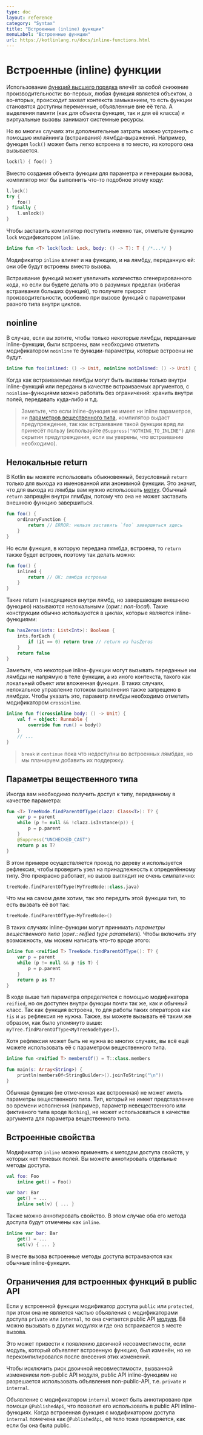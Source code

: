 ```yaml
---
type: doc
layout: reference
category: "Syntax"
title: "Встроенные (inline) функции"
menuLabel: "Встроенные функции"
url: https://kotlinlang.ru/docs/inline-functions.html
---
```


<!-- При переводе статьи оригинальная версия была от 07 October 2021 -->

<!-- # Inline functions -->
# Встроенные (inline) функции

<!-- Using [higher-order functions](lambdas.md) imposes certain runtime penalties: each function is an object, and it captures
a closure. A closure is a scope of variables that can be accessed in the body of the function.
Memory allocations (both for function objects and classes) and virtual calls introduce runtime overhead. -->
Использование [функций высшего порядка](lambdas.html) влечёт за собой снижение производительности: во-первых, любая
функция является объектом, а во-вторых, происходит захват контекста замыканием, то есть функции становятся доступны
переменные, объявленные вне её тела. А выделения памяти (как для объекта функции, так и для её класса) и виртуальные
вызовы занимают системные ресурсы.

<!-- But it appears that in many cases this kind of overhead can be eliminated by inlining the lambda expressions.
The functions shown below are good examples of this situation. The `lock()` function could be easily inlined at call-sites.
Consider the following case: -->
Но во многих случаях эти дополнительные затраты можно устранить с помощью инлайнинга (встраивания) лямбда-выражений.
Например, функция `lock()` может быть легко встроена в то место, из которого она вызывается.

```kotlin
lock(l) { foo() }
```

<!-- Instead of creating a function object for the parameter and generating a call, the compiler could emit the following code: -->
Вместо создания объекта функции для параметра и генерации вызова, компилятор мог бы выполнить что-то подобное этому коду:

```kotlin
l.lock()
try {
    foo()
} finally {
    l.unlock()
}
```

<!--To make the compiler do this, mark the `lock()` function with the `inline` modifier:-->
Чтобы заставить компилятор поступить именно так, отметьте функцию `lock` модификатором `inline`.

```kotlin
inline fun <T> lock(lock: Lock, body: () -> T): T { /*...*/ }
```

<!-- The `inline` modifier affects both the function itself and the lambdas passed to it: all of those will be inlined
into the call site. -->
Модификатор `inline` влияет и на функцию, и на лямбду, переданную ей: они обе будут встроены вместо вызова.

<!-- Inlining may cause the generated code to grow. However, if you do it in a reasonable way (avoiding inlining large
functions), it will pay off in performance, especially at "megamorphic" call-sites inside loops. -->
Встраивание функций может увеличить количество сгенерированного кода, но если вы будете делать это в разумных пределах
(избегая встраивания больших функций), то получите прирост производительности, особенно при вызове функций с параметрами
разного типа внутри циклов.

<a name="noinline"></a>

## noinline

<!-- If you don’t want all of the lambdas passed to an inline function to be inlined, mark some of your function
parameters with the `noinline` modifier: -->
В случае, если вы хотите, чтобы только некоторые лямбды, переданные inline-функции, были встроены,
вам необходимо отметить модификатором `noinline` те функции-параметры, которые встроены не будут.

```kotlin
inline fun foo(inlined: () -> Unit, noinline notInlined: () -> Unit) { /*...*/ }
```

<!-- Inlinable lambdas can only be called inside inline functions or passed as inlinable arguments. `noinline` lambdas,
however, can be manipulated in any way you like, including being stored in fields or passed around. -->
Когда как встраиваемые лямбды могут быть вызваны только внутри inline-функций или переданы в качестве встраиваемых
аргументов, с `noinline`-функциями можно работать без ограничений: хранить внутри полей, передавать куда-либо и т.д.

<!-- > If an inline function has no inlinable function parameters and no
> [reified type parameters](#reified-type-parameters), the compiler will issue a warning, since inlining such functions
> is very unlikely to be beneficial (you can use the `@Suppress("NOTHING_TO_INLINE")` annotation to suppress the warning
> if you are sure the inlining is needed). -->
> Заметьте, что если inline-функция не имеет ни inline параметров, ни [параметров вещественного типа](#reified-type-parameters),
> компилятор выдаст предупреждение, так как встраивание такой функции вряд ли принесёт пользу (используйте
> `@Suppress("NOTHING_TO_INLINE")` для скрытия предупреждения, если вы уверены, что встраивание необходимо).

<a name="non-local-returns"></a>

<!-- ## Non-local returns -->
## Нелокальные return

<!-- In Kotlin, you can only use a normal, unqualified `return` to exit a named function or an anonymous function.
To exit a lambda, use a [label](returns.md#return-to-labels). A bare `return` is forbidden
inside a lambda because a lambda cannot make the enclosing function `return`: -->
В Kotlin вы можете использовать обыкновенный, безусловный `return` только для выхода из именованной или анонимной
функции. Это значит, что для выхода из лямбды вам нужно использовать [метку](returns.html#return-to-labels).
Обычный `return` запрещён внутри лямбды, потому что она не может заставить внешнюю функцию завершиться.

```kotlin
fun foo() {
    ordinaryFunction {
        return // ERROR: нельзя заставить `foo` завершиться здесь
    }
}
```

<!-- But if the function the lambda is passed to is inlined, the return can be inlined, as well. So it is allowed: -->
Но если функция, в которую передана лямбда, встроена, то `return` также будет встроен, поэтому так делать можно:

```kotlin
fun foo() {
    inlined {
        return // OK: лямбда встроена
    }
}
```

<!-- Such returns (located in a lambda, but exiting the enclosing function) are called *non-local* returns. This sort of
construct usually occurs in loops, which inline functions often enclose: -->
Такие return (находящиеся внутри лямбд, но завершающие внешнюю функцию) называются нелокальными (ориг.: *non-local*).
Такие конструкции обычно используются в циклах, которые являются inline-функциями:

```kotlin
fun hasZeros(ints: List<Int>): Boolean {
    ints.forEach {
        if (it == 0) return true // return из hasZeros
    }
    return false
}
```

<!-- Note that some inline functions may call the lambdas passed to them as parameters not directly from the function body,
but from another execution context, such as a local object or a nested function. In such cases, non-local control flow
is also not allowed in the lambdas. To indicate that the lambda parameter of the inline function cannot use non-local
returns, mark the lambda parameter with the `crossinline` modifier: -->
Заметьте, что некоторые inline-функции могут вызывать переданные им лямбды не напрямую в теле функции, а из иного
контекста, такого как локальный объект или вложенная функция. В таких случаях, нелокальное управление потоком выполнения
также запрещено в лямбдах. Чтобы указать это, параметр лямбды необходимо отметить модификатором `crossinline`.

```kotlin
inline fun f(crossinline body: () -> Unit) {
    val f = object: Runnable {
        override fun run() = body()
    }
    // ...
}
```


<!-- > `break` and `continue` are not yet available in inlined lambdas, but we are planning to support them, too. -->
> `break` и `continue` пока что недоступны во встроенных лямбдах, но мы планируем добавить их поддержку.

<a name="reified-type-parameters"></a>

<!-- ## Reified type parameters -->
## Параметры вещественного типа

<!--Sometimes you need to access a type passed as a parameter:-->
Иногда вам необходимо получить доступ к типу, переданному в качестве параметра:

```kotlin
fun <T> TreeNode.findParentOfType(clazz: Class<T>): T? {
    var p = parent
    while (p != null && !clazz.isInstance(p)) {
        p = p.parent
    }
    @Suppress("UNCHECKED_CAST")
    return p as T?
}
```

<!-- Here, you walk up a tree and use reflection to check whether a node has a certain type.
It’s all fine, but the call site is not very pretty: -->
В этом примере осуществляется проход по дереву и используется рефлексия, чтобы проверить узел на принадлежность к
определённому типу. Это прекрасно работает, но вызов выглядит не очень симпатично:

```kotlin
treeNode.findParentOfType(MyTreeNode::class.java)
```

<!-- A better solution would be to simply pass a type to this function. You can call it as follows: -->
Что мы на самом деле хотим, так это передать этой функции тип, то есть вызвать её вот так:

```kotlin
treeNode.findParentOfType<MyTreeNode>()
```

<!-- To enable this, inline functions support *reified type parameters*, so you can write something like this: -->
В таких случаях inline-функции могут принимать *параметры вещественного типа* (ориг.: *reified type parameters*).
Чтобы включить эту возможность, мы можем написать что-то вроде этого:

```kotlin
inline fun <reified T> TreeNode.findParentOfType(): T? {
    var p = parent
    while (p != null && p !is T) {
        p = p.parent
    }
    return p as T?
}
```

<!--The code above qualifies the type parameter with the `reified` modifier to make it accessible inside the function,
almost as if it were a normal class. Since the function is inlined, no reflection is needed and normal operators like `!is`
and `as` are now available for you to use. Also, you can call the function as shown above: `myTree.findParentOfType<MyTreeNodeType>()`.-->
В коде выше тип параметра определяется с помощью модификатора `reified`, но он доступен внутри функции почти так же, как
и обычный класс. Так как функция встроена, то для работы таких операторов как `!is` и `as` рефлексия не нужна. Также, вы
можете вызывать её таким же образом, как было упомянуто выше: `myTree.findParentOfType<MyTreeNodeType>()`.

<!-- Though reflection may not be needed in many cases, you can still use it with a reified type parameter: -->
Хотя рефлексия может быть не нужна во многих случаях, вы всё ещё можете использовать её с параметром вещественного типа.

```kotlin
inline fun <reified T> membersOf() = T::class.members

fun main(s: Array<String>) {
    println(membersOf<StringBuilder>().joinToString("\n"))
}
```

<!--Normal functions (not marked as inline) cannot have reified parameters.
A type that does not have a run-time representation (for example, a non-reified type parameter or a fictitious type like
`Nothing`) cannot be used as an argument for a reified type parameter.-->

Обычная функция (не отмеченная как встроенная) не может иметь параметры вещественного типа. Тип, который не имеет
представление во времени исполнения (например, параметр невещественного или фиктивного типа вроде `Nothing`), не может
использоваться в качестве аргумента для параметра вещественного типа.

<a name="inline-properties"></a>

<!-- ## Inline properties -->
## Встроенные свойства

<!-- The `inline` modifier can be used on accessors of properties that don't have backing fields.
You can annotate individual property accessors: -->
Модификатор `inline` можно применять к методам доступа свойств, у которых нет теневых полей. Вы можете аннотировать
отдельные методы доступа.

```kotlin
val foo: Foo
    inline get() = Foo()

var bar: Bar
    get() = ...
    inline set(v) { ... }
```

<!-- You can also annotate an entire property, which marks both of its accessors as `inline`: -->
Также можно аннотировать свойство. В этом случае оба его метода доступа будут отмечены как `inline`.

```kotlin
inline var bar: Bar
    get() = ...
    set(v) { ... }
```

<!-- At the call site, inline accessors are inlined as regular inline functions. -->
В месте вызова встроенные методы доступа встраиваются как обычные inline-функции.

<a name="restrictions-for-public-api-inline-functions"></a>

<!-- ## Restrictions for public API inline functions -->
## Ограничения для встроенных функций в public API

<!-- When an inline function is `public` or `protected` but is not a part of a `private` or `internal` declaration,
it is considered a [module](visibility-modifiers.md#modules)'s public API. It can be called in other modules and is
inlined at such call sites as well. -->
Если у встроенной функции модификатор доступа `public` или `protected`, при этом она не является частью объявления с
модификаторами доступа `private` или `internal`, то она считается public API [модуля](visibility-modifiers.html#modules).
Её можно вызывать в других модулях и где она встраивается в месте вызова.

<!-- This imposes certain risks of binary incompatibility caused by changes in the module that declares an inline function in
case the calling module is not re-compiled after the change. -->
Это может привести к появлению двоичной несовместимости, если модуль, который объявляет встроенную функцию, был изменён,
но не перекомпилировался после внесения этих изменений.

<!-- To eliminate the risk of such incompatibility being introduced by a change in a *non*-public API of a module, public
API inline functions are not allowed to use non-public-API declarations, i.e. `private` and `internal` declarations and
their parts, in their bodies. -->
Чтобы исключить риск двоичной несовместимости, вызванной изменением *non*-public API модуля, public API inline-функциям
не разрешается использовать объявления non-public-API, т.е. `private` и `internal`.

<!-- An `internal` declaration can be annotated with `@PublishedApi`, which allows its use in public API inline functions.
When an `internal` inline function is marked as `@PublishedApi`, its body is checked too, as if it were public. -->
Объявление с модификатором `internal` может быть аннотировано при помощи `@PublishedApi`, что позволит его использовать
в public API inline-функциях. Когда встроенная функция с модификатором доступа `internal` помечена как `@PublishedApi`,
её тело тоже проверяется, как если бы она была public.
